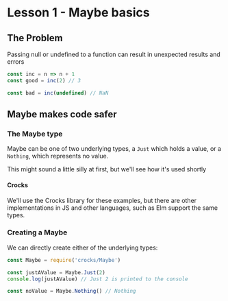 # Lesson 1 - Maybe basics

## The Problem

Passing null or undefined to a function can result in unexpected results and errors

```js
const inc = n => n + 1
const good = inc(2) // 3

const bad = inc(undefined) // NaN
```

## Maybe makes code safer

### The Maybe type

Maybe can be one of two underlying types, a `Just` which holds a value, or a `Nothing`, which represents no value.

This might sound a little silly at first, but we'll see how it's used shortly

#### Crocks

We'll use the Crocks library for these examples, but there are other implementations in JS and other languages, such as Elm support the same types.

### Creating a Maybe

We can directly create either of the underlying types:

```js
const Maybe = require('crocks/Maybe')

const justAValue = Maybe.Just(2)
console.log(justAValue) // Just 2 is printed to the console

const noValue = Maybe.Nothing() // Nothing
```



